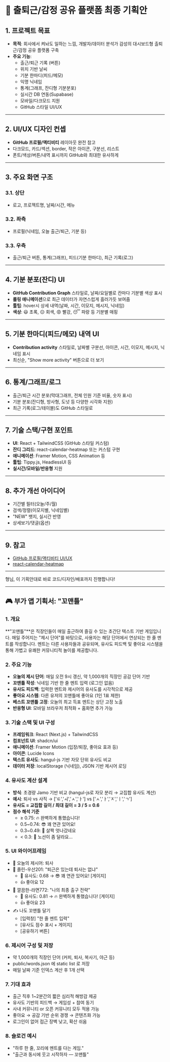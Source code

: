 # 🏢 출퇴근/감정 공유 플랫폼 최종 기획안

## 1. 프로젝트 목표
- **목적**: 회사에서 켜놔도 일하는 느낌, 개발자/데이터 분석가 감성의 대시보드형 출퇴근/감정 공유 플랫폼 구축
- **주요 기능**:
  - 출근/퇴근 기록 (버튼)
  - 위치 기반 날씨
  - 기분 한마디(피드/메모)
  - 익명 닉네임
  - 통계(그래프, 잔디형 기분분포)
  - 실시간 DB 연동(Supabase)
  - 모바일/다크모드 지원
  - GitHub 스타일 UI/UX

---

## 2. UI/UX 디자인 컨셉
- **GitHub 프로필/액티비티** 레이아웃 완전 참고
- 다크모드, 카드/섹션, border, 작은 아이콘, 구분선, 리스트
- 폰트/색상/버튼/내역 표시까지 GitHub와 최대한 유사하게

---

## 3. 주요 화면 구조

### 3.1. 상단
- 로고, 프로젝트명, 날짜/시간, 메뉴

### 3.2. 좌측
- 프로필(닉네임, 오늘 출근/퇴근, 기분 등)

### 3.3. 우측
- 출근/퇴근 버튼, 통계(그래프), 피드(기분 한마디), 최근 기록(로그)

---

## 4. 기분 분포(잔디) UI
- **GitHub Contribution Graph** 스타일로, 날짜/요일별로 칸마다 기분별 색상 표시
- **롤링 애니메이션**으로 최근 데이터가 자연스럽게 흘러가듯 보여줌
- **툴팁**: hover시 상세 내역(날짜, 시간, 이모지, 메시지, 닉네임)
- **색상**: 😃 초록, 😐 회색, 😡 빨강, 😴 파랑 등 기분별 매핑

---

## 5. 기분 한마디(피드/메모) 내역 UI
- **Contribution activity** 스타일로, 날짜별 구분선, 아이콘, 시간, 이모지, 메시지, 닉네임 표시
- 최신순, "Show more activity" 버튼으로 더 보기

---

## 6. 통계/그래프/로그
- 출근/퇴근 시간 분포(막대그래프, 전체 인원 기준 비율, 숫자 표시)
- 기분 분포(잔디형, 방사형, 도넛 등 다양한 시각화 지원)
- 최근 기록(로그/테이블)도 GitHub 스타일로

---

## 7. 기술 스택/구현 포인트
- **UI**: React + TailwindCSS (GitHub 스타일 커스텀)
- **잔디 그리드**: react-calendar-heatmap 또는 커스텀 구현
- **애니메이션**: Framer Motion, CSS Animation 등
- **툴팁**: Tippy.js, HeadlessUI 등
- **실시간/모바일/반응형** 지원

---

## 8. 추가 개선 아이디어
- 기간별 필터(오늘/주/월)
- 검색/정렬(이모지별, 닉네임별)
- "NEW" 뱃지, 실시간 반영
- 상세보기/댓글(옵션)

---

## 9. 참고
- [GitHub 프로필/액티비티 UI/UX](https://github.com/kcskcshi)
- [react-calendar-heatmap](https://github.com/kevinsqi/react-calendar-heatmap)

---

형님, 이 기획안대로 바로 코드/디자인/배포까지 진행합니다!

---

## 🎮 부가 앱 기획서: "꼬맨틀"

### 1. 개요
**"꼬맨틀"**은 직장인들이 매일 출근하여 즐길 수 있는 초간단 텍스트 기반 게임입니다. 매일 주어지는 "제시 단어"를 바탕으로, 사용자는 해당 단어에서 연상되는 한 줄 멘트를 작성합니다. 멘트는 다른 사용자들과 공유되며, 유사도 피드백 및 좋아요 시스템을 통해 가볍고 유쾌한 커뮤니티적 놀이를 제공합니다.

### 2. 주요 기능
- **오늘의 제시 단어**: 매일 오전 9시 갱신, 약 1,000개의 직장인 공감 단어 기반
- **꼬맨틀 작성**: 닉네임 기반 한 줄 멘트 입력 (로그인 없음)
- **유사도 피드백**: 입력한 멘트와 제시어의 유사도를 시각적으로 제공
- **좋아요 시스템**: 다른 유저의 꼬맨틀에 좋아요 (1인 1표 제한)
- **베스트 꼬맨틀 고정**: 오늘의 최고 득표 멘트는 상단 고정 노출
- **반응형 UI**: 모바일 브라우저 최적화 + 홈화면 추가 가능

### 3. 기술 스택 및 UI 구성
- **프레임워크**: React (Next.js) + TailwindCSS
- **컴포넌트 UI**: shadcn/ui
- **애니메이션**: Framer Motion (입장/퇴장, 좋아요 효과 등)
- **아이콘**: Lucide Icons
- **텍스트 유사도**: hangul-js 기반 자모 단위 유사도 비교
- **데이터 저장**: localStorage (닉네임), JSON 기반 제시어 로딩

### 4. 유사도 계산 설계
- **방식**: 초경량 Jamo 기반 비교 (hangul-js로 자모 분리 → 교집합 유사도 계산)
- **예시**: 퇴사 vs 사직 → ['ㅌ','ㅚ','ㅅ','ㅏ'] vs ['ㅅ','ㅏ','ㅈ','ㅣ','ㄱ']
- **유사도 = 교집합 길이 / 최대 길이 = 3 / 5 = 0.6**
- **점수 해석 기준**
  - ≥ 0.75: 🔥 완벽하게 통했습니다!
  - 0.5~0.74: 😎 꽤 연관 있어요!
  - 0.3~0.49: 🤔 살짝 엇나갔네요
  - < 0.3: 🧊 노선이 좀 달라요...

### 5. UI 와이어프레임
- 📢 오늘의 제시어: 퇴사
- 🧑 졸린-우산201: "퇴근은 있는데 퇴사는 없냐"
  - 🧠 유사도: 0.68 → 😎 꽤 연관 있어요! [게이지]
  - 👍 좋아요 12
- 🧑 깔끔한-라면772: "나의 최종 출구 전략"
  - 🧠 유사도: 0.81 → 🔥 완벽하게 통했습니다! [게이지]
  - 👍 좋아요 23
- ✍️ 나도 꼬맨틀 달기
  - [입력창] "한 줄 멘트 입력"
  - [유사도 점수 표시 + 게이지]
  - [공유하기 버튼]

### 6. 제시어 구성 및 저장
- 약 1,000개의 직장인 단어 (커피, 퇴사, 복사기, 야근 등)
- public/words.json 에 static list 로 저장
- 매일 날짜 기준 인덱스 계산 후 1개 선택

### 7. 기대 효과
- 출근 직후 1~2분간의 짧은 심리적 해방감 제공
- 유사도 기반의 피드백 → 게임성 + 참여 동기
- 사내 커뮤니티 or 오픈 커뮤니티 모두 적용 가능
- 좋아요 → 공감 기반 순위 경쟁 → 콘텐츠화 가능
- 로그인이 없어 접근 장벽 낮고, 확산 쉬움

### 8. 슬로건 예시
- "하루 한 줄, 꼬리에 멘트를 다는 게임."
- "출근과 동시에 웃고 시작하자 — 꼬맨틀"